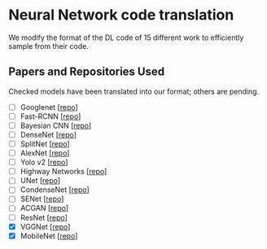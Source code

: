 # Neural Network code translation

We modify the format of the DL code of 15 different work to efficiently sample from their code. 

## Papers and Repositories Used
Checked models have been translated into our format; others are pending. 
- [ ] Googlenet [[repo](https://github.com/kuangliu/pytorch-cifar)]
- [ ] Fast-RCNN [[repo](https://github.com/jwyang/faster-rcnn.pytorch)]
- [ ] Bayesian CNN [[repo](https://github.com/kumar-shridhar/PyTorch-BayesianCNN)]
- [ ] DenseNet [[repo](https://github.com/bamos/densenet.pytorch)]
- [ ] SplitNet [[repo](https://github.com/kuc2477/pytorch-splitnet)]
- [ ] AlexNet [[repo](https://github.com/pytorch/vision/tree/master/torchvision/models)]
- [ ] Yolo v2 [[repo](https://github.com/longcw/yolo2-pytorch)]
- [ ] Highway Networks [[repo](https://github.com/c0nn3r/pytorch_highway_networks)]
- [ ] UNet [[repo](https://github.com/c0nn3r/pytorch_highway_networks)]
- [ ] CondenseNet [[repo](https://github.com/ShichenLiu/CondenseNet)]
- [ ] SENet [[repo](https://github.com/moskomule/senet.pytorch)]
- [ ] ACGAN [[repo](https://github.com/gitlimlab/ACGAN-PyTorch)]
- [ ] ResNet [[repo](https://github.com/pytorch/vision/blob/master/torchvision/models/resnet.py)]
- [x] VGGNet [[repo](https://github.com/pytorch/vision/blob/master/torchvision/models/vgg.py)]
- [x] MobileNet [[repo](https://github.com/marvis/pytorch-mobilenet)]
